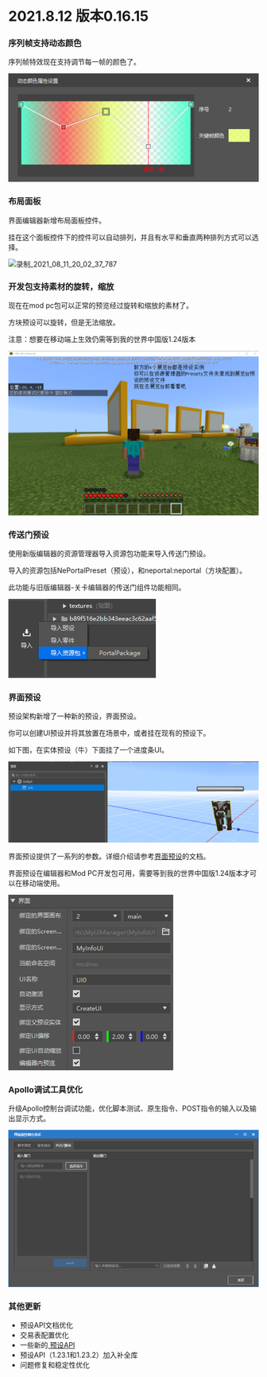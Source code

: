 # 2021.8.12 版本0.16.15

### 序列帧支持动态颜色

序列帧特效现在支持调节每一帧的颜色了。

![image-20210811195937679](./images/image-20210811195937679.png)

### 布局面板

界面编辑器新增布局面板控件。

挂在这个面板控件下的控件可以自动排列，并且有水平和垂直两种排列方式可以选择。

![录制_2021_08_11_20_02_37_787](./images/2021_08_11_20_02_37_787.gif)

### 开发包支持素材的旋转，缩放

现在在mod pc包可以正常的预览经过旋转和缩放的素材了。

方块预设可以旋转，但是无法缩放。

注意：想要在移动端上生效仍需等到我的世界中国版1.24版本

![image-20210811192704451](./images/image-20210811192704451.png)

### 传送门预设

使用新版编辑器的资源管理器导入资源包功能来导入传送门预设。

导入的资源包括NePortalPreset（预设），和neportal:neportal（方块配置）。

此功能与旧版编辑器-关卡编辑器的传送门组件功能相同。

![image-20210811202220135](./images/image-20210811202220135.png)

### 界面预设

预设架构新增了一种新的预设，界面预设。

你可以创建UI预设并将其放置在场景中，或者挂在现有的预设下。

如下图，在实体预设（牛）下面挂了一个进度条UI。

![image-20210811193145361](./images/image-20210811193145361.png)

界面预设提供了一系列的参数。详细介绍请参考[界面预设](../../20-玩法开发/14-预设玩法编程/0-理解预设系统/10-预设/5-界面预设.md)的文档。

界面预设在编辑器和Mod PC开发包可用，需要等到我的世界中国版1.24版本才可以在移动端使用。

![image-20210811194431223](./images/image-20210811194431223.png)

### Apollo调试工具优化

升级Apollo控制台调试功能，优化脚本测试、原生指令、POST指令的输入以及输出显示方式。

![image-20210811203323476](./images/image-20210811203323476.png)

### 其他更新

- 预设API文档优化
- 交易表配置优化
- 一些新的<a href="../../20-玩法开发/14-预设玩法编程/13-PresetAPI/更新信息/1.23.2.html" rel="noopenner"> 预设API </a>
- 预设API（1.23.1和1.23.2）加入补全库
- 问题修复和稳定性优化
